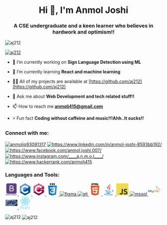 <h1 align="center">Hi 👋, I'm Anmol Joshi</h1>
<h3 align="center">A CSE undergraduate and a keen learner who believes in hardwork and optimism!!</h3>

<p align="left"> <img src="https://komarev.com/ghpvc/?username=aj212&label=Profile%20views&color=0e75b6&style=flat" alt="aj212" /> </p>

<p align="left"> <a href="https://github.com/ryo-ma/github-profile-trophy"><img src="https://github-profile-trophy.vercel.app/?username=aj212" alt="aj212" /></a> </p>

- 🔭 I’m currently working on **Sign Language Detection using ML**

- 🌱 I’m currently learning **React and machine learning**

- 👨‍💻 All of my projects are available at [https://github.com/aj212](https://github.com/aj212)

- 💬 Ask me about **Web Development and tech related stuff!!**

- 📫 How to reach me **anmolj415@gmail.com**

- ⚡ Fun fact **Coding without caffeine and music!!!Ahh..It sucks!!**

<h3 align="left">Connect with me:</h3>
<p align="left">
<a href="https://twitter.com/anmoljo93081317" target="blank"><img align="center" src="https://raw.githubusercontent.com/rahuldkjain/github-profile-readme-generator/master/src/images/icons/Social/twitter.svg" alt="anmoljo93081317" height="30" width="40" /></a>
<a href="https://linkedin.com/in/https://www.linkedin.com/in/anmol-joshi-8593bb192/" target="blank"><img align="center" src="https://raw.githubusercontent.com/rahuldkjain/github-profile-readme-generator/master/src/images/icons/Social/linked-in-alt.svg" alt="https://www.linkedin.com/in/anmol-joshi-8593bb192/" height="30" width="40" /></a>
<a href="https://fb.com/https://www.facebook.com/anmol.joshi.007/" target="blank"><img align="center" src="https://raw.githubusercontent.com/rahuldkjain/github-profile-readme-generator/master/src/images/icons/Social/facebook.svg" alt="https://www.facebook.com/anmol.joshi.007/" height="30" width="40" /></a>
<a href="https://instagram.com/https://www.instagram.com/____a.n.m.o.l____/" target="blank"><img align="center" src="https://raw.githubusercontent.com/rahuldkjain/github-profile-readme-generator/master/src/images/icons/Social/instagram.svg" alt="https://www.instagram.com/____a.n.m.o.l____/" height="30" width="40" /></a>
<a href="https://www.hackerrank.com/https://www.hackerrank.com/anmolj415" target="blank"><img align="center" src="https://raw.githubusercontent.com/rahuldkjain/github-profile-readme-generator/master/src/images/icons/Social/hackerrank.svg" alt="https://www.hackerrank.com/anmolj415" height="30" width="40" /></a>
</p>

<h3 align="left">Languages and Tools:</h3>
<p align="left"> <a href="https://getbootstrap.com" target="_blank"> <img src="https://raw.githubusercontent.com/devicons/devicon/master/icons/bootstrap/bootstrap-plain-wordmark.svg" alt="bootstrap" width="40" height="40"/> </a> <a href="https://www.cprogramming.com/" target="_blank"> <img src="https://raw.githubusercontent.com/devicons/devicon/master/icons/c/c-original.svg" alt="c" width="40" height="40"/> </a> <a href="https://www.w3schools.com/cpp/" target="_blank"> <img src="https://raw.githubusercontent.com/devicons/devicon/master/icons/cplusplus/cplusplus-original.svg" alt="cplusplus" width="40" height="40"/> </a> <a href="https://www.w3schools.com/css/" target="_blank"> <img src="https://raw.githubusercontent.com/devicons/devicon/master/icons/css3/css3-original-wordmark.svg" alt="css3" width="40" height="40"/> </a> <a href="https://www.figma.com/" target="_blank"> <img src="https://www.vectorlogo.zone/logos/figma/figma-icon.svg" alt="figma" width="40" height="40"/> </a> <a href="https://git-scm.com/" target="_blank"> <img src="https://www.vectorlogo.zone/logos/git-scm/git-scm-icon.svg" alt="git" width="40" height="40"/> </a> <a href="https://www.w3.org/html/" target="_blank"> <img src="https://raw.githubusercontent.com/devicons/devicon/master/icons/html5/html5-original-wordmark.svg" alt="html5" width="40" height="40"/> </a> <a href="https://www.java.com" target="_blank"> <img src="https://raw.githubusercontent.com/devicons/devicon/master/icons/java/java-original.svg" alt="java" width="40" height="40"/> </a> <a href="https://developer.mozilla.org/en-US/docs/Web/JavaScript" target="_blank"> <img src="https://raw.githubusercontent.com/devicons/devicon/master/icons/javascript/javascript-original.svg" alt="javascript" width="40" height="40"/> </a> <a href="https://www.microsoft.com/en-us/sql-server" target="_blank"> <img src="https://www.svgrepo.com/show/303229/microsoft-sql-server-logo.svg" alt="mssql" width="40" height="40"/> </a> <a href="https://www.mysql.com/" target="_blank"> <img src="https://raw.githubusercontent.com/devicons/devicon/master/icons/mysql/mysql-original-wordmark.svg" alt="mysql" width="40" height="40"/> </a> <a href="https://www.php.net" target="_blank"> <img src="https://raw.githubusercontent.com/devicons/devicon/master/icons/php/php-original.svg" alt="php" width="40" height="40"/> </a> <a href="https://reactjs.org/" target="_blank"> <img src="https://raw.githubusercontent.com/devicons/devicon/master/icons/react/react-original-wordmark.svg" alt="react" width="40" height="40"/> </a> </p>

<p><img align="left" src="https://github-readme-stats.vercel.app/api/top-langs?username=aj212&show_icons=true&locale=en&layout=compact" alt="aj212" /></p>

<p>&nbsp;<img align="center" src="https://github-readme-stats.vercel.app/api?username=aj212&show_icons=true&locale=en" alt="aj212" /></p>

